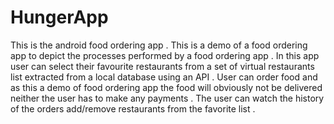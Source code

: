 # HungerApp
This is the android food ordering app .
This is a demo of a food ordering app to depict the processes performed by a food ordering app . In this app user can select their favourite restaurants from a set of virtual restaurants list extracted from a local database using an API . User can order food and as this a demo of food ordering app the food will obviously not be delivered neither the user has to make any payments . The user can watch the history of the orders add/remove restaurants from the favorite list .
